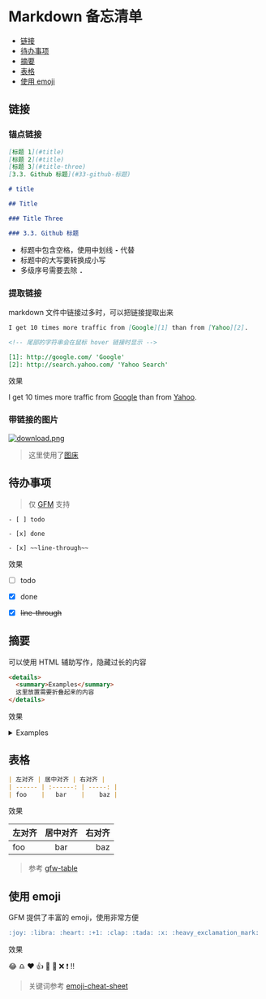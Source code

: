 # Markdown 备忘清单

- [链接](##链接)
- [待办事项](##待办事项)
- [摘要](##摘要)
- [表格](##表格)
- [使用 emoji](##使用-emoji)

## 链接

### 锚点链接

```md
[标题 1](#title)
[标题 2](#title)
[标题 3](#title-three)
[3.3. Github 标题](#33-github-标题)

# title

## Title

### Title Three

### 3.3. Github 标题
```

- 标题中包含空格，使用中划线 **`-`** 代替
- 标题中的大写要转换成小写
- 多级序号需要去除 **`.`**

### 提取链接

markdown 文件中链接过多时，可以把链接提取出来

```md
I get 10 times more traffic from [Google][1] than from [Yahoo][2].

<!-- 尾部的字符串会在鼠标 hover 链接时显示 -->

[1]: http://google.com/ 'Google'
[2]: http://search.yahoo.com/ 'Yahoo Search'
```

效果

I get 10 times more traffic from [Google][1] than from [Yahoo][2].

[1]: http://google.com/ 'Google'
[2]: http://search.yahoo.com/ 'Yahoo Search'

### 带链接的图片

[![download.png](https://i.loli.net/2019/03/19/5c90ba6880dc2.png)](https://i.loli.net/2019/03/19/5c90ba6880dc2.png)

> 这里使用了[图床](https://sm.ms/)

## 待办事项

> 仅 [GFM](https://github.github.com/gfm/) 支持

`- [ ] todo`

`- [x] done`

`- [x] ~~line-through~~`

效果

- [ ] todo

- [x] done

- [x] ~~line-through~~

## 摘要

可以使用 HTML 辅助写作，隐藏过长的内容

```html
<details>
  <summary>Examples</summary>
  这里放置需要折叠起来的内容
</details>
```

效果

<!-- markdownlint-disable -->
<details>
  <summary>Examples</summary>
  这里放置需要折叠起来的内容
</details>
<!-- markdownlint-restore -->

## 表格

```md
| 左对齐 | 居中对齐 | 右对齐 |
| ------ | :------: | -----: |
| foo    |   bar    |    baz |
```

效果

| 左对齐 | 居中对齐 | 右对齐 |
| ------ | :------: | -----: |
| foo    |   bar    |    baz |

> 参考 [gfw-table](https://github.github.com/gfm/#tables-extension-)

## 使用 emoji

GFM 提供了丰富的 emoji，使用非常方便

```md
:joy: :libra: :heart: :+1: :clap: :tada: :x: :heavy_exclamation_mark: :bangbang:
```

效果

:joy: :libra: :heart: :+1: :clap: :tada: :x: :heavy_exclamation_mark: :bangbang:

> 关键词参考 [emoji-cheat-sheet](https://www.webfx.com/tools/emoji-cheat-sheet/)
